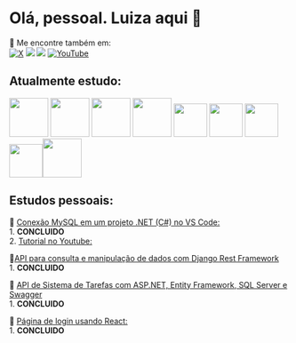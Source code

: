 # Olá, pessoal. Luiza aqui 👋<br>

💬 Me encontre também em: <br> [![X](https://img.shields.io/badge/X-000?style=for-the-badge&logo=x)](https://x.com/htmluiza)  <a href="https://wa.me/5521979757982"> <a href = "mailto:luizawandermurem12@gmail.com"><img loading="lazy" src="https://img.shields.io/badge/Gmail-D14836?style=for-the-badge&logo=gmail&logoColor=white" target="_blank"></a>
<a href="https://www.linkedin.com/in/luiza-de-sales-ab17602a5/" target="_blank"><img loading="lazy" src="https://img.shields.io/badge/-LinkedIn-%230077B5?style=for-the-badge&logo=linkedin&logoColor=white" target="_blank"></a> <a href="https://www.youtube.com/channel/UCEYghngZSfoKqjoLVTFbxVw" target="_blank">
    <img loading="lazy" src="https://img.shields.io/badge/YouTube-FF0000?style=for-the-badge&logo=youtube&logoColor=white" alt="YouTube">
</a>


## Atualmente estudo:

<img src="https://cdn.jsdelivr.net/gh/devicons/devicon/icons/csharp/csharp-original.svg" width="70" height="70"/>          <img src="https://cdn.jsdelivr.net/gh/devicons/devicon/icons/python/python-original-wordmark.svg" width="70" height="70"/>    <img src="https://cdn.jsdelivr.net/gh/devicons/devicon@latest/icons/laravel/laravel-original.svg" width="70" height="70" />    <img src="https://cdn.jsdelivr.net/gh/devicons/devicon@latest/icons/docker/docker-original-wordmark.svg" width="70" height="70" /> <img src="https://cdn.jsdelivr.net/gh/devicons/devicon@latest/icons/rabbitmq/rabbitmq-original.svg" width="60" height="60" />
<img src="https://cdn.jsdelivr.net/gh/devicons/devicon/icons/javascript/javascript-original.svg" width="60" height="60"/> <img src="https://cdn.jsdelivr.net/gh/devicons/devicon@latest/icons/html5/html5-plain.svg" width="60" height="60"/> <img src="https://cdn.jsdelivr.net/gh/devicons/devicon@latest/icons/css3/css3-plain.svg" width="60" height="60"/><img src="https://cdn.jsdelivr.net/gh/devicons/devicon@latest/icons/alpinejs/alpinejs-original.svg" width="70" height="70" />
          
          

## Estudos pessoais:

🚀 [Conexão MySQL em um projeto .NET (C#) no VS Code:](https://github.com/luizawander/teste_MySQL) <br>
         1. **CONCLUIDO** <br>
         2.  [Tutorial no Youtube:](https://www.youtube.com/watch?v=osT-W06p96c&t=173s) <br>
         
🚀[API para consulta e manipulação de dados com Django Rest Framework](https://github.com/luizawander/api-django-drf) <br>
         1. **CONCLUIDO** <br>
         
🚀 [API de Sistema de Tarefas com ASP.NET, Entity Framework, SQL Server e Swagger](https://github.com/luizawander/SistemaTarefas_CRUD_API) <br>
        1. **CONCLUIDO** <br>
        
🚀 [Página de login usando React:](https://github.com/luizawander/pagina-login) <br>
          1. **CONCLUIDO** <br>

